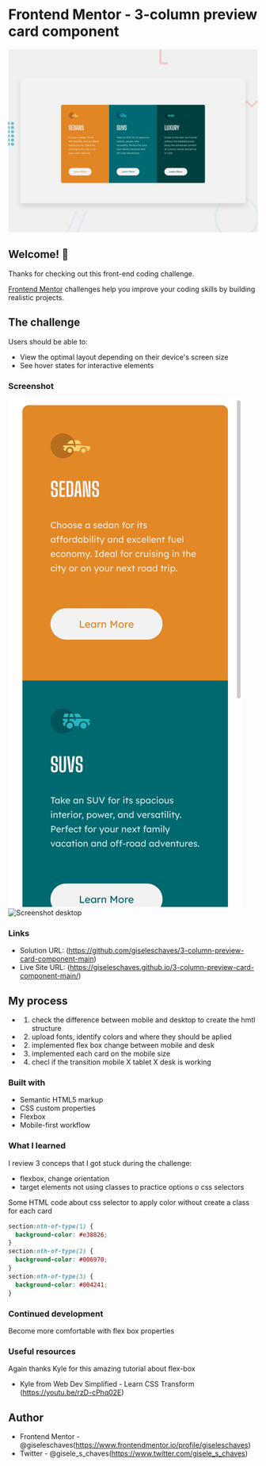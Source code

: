# Frontend Mentor - 3-column preview card component

![Design preview for the 3-column preview card component coding challenge](./design/desktop-preview.jpg)

## Welcome! 👋

Thanks for checking out this front-end coding challenge.

[Frontend Mentor](https://www.frontendmentor.io) challenges help you improve your coding skills by building realistic projects.

## The challenge

Users should be able to:

- View the optimal layout depending on their device's screen size
- See hover states for interactive elements

### Screenshot

![Screenshot mobile](./design/mobile-screenshot.png)
![Screenshot desktop](./design/desk-screenshot.png)

### Links

- Solution URL: (https://github.com/giseleschaves/3-column-preview-card-component-main)
- Live Site URL: (https://giseleschaves.github.io/3-column-preview-card-component-main/)

## My process

- 1. check the difference between mobile and desktop to create the hmtl structure
- 2. upload fonts, identify colors and where they should be aplied
- 2. implemented flex box change between mobile and desk
- 3. implemented each card on the mobile size
- 4. checl if the transition mobile X tablet X desk is working

### Built with

- Semantic HTML5 markup
- CSS custom properties
- Flexbox
- Mobile-first workflow

### What I learned

I review 3 conceps that I got stuck during the challenge:

- flexbox, change orientation
- target elements not using classes to practice options o css selectors

Some HTML code about css selector to apply color without create a class for each card

```css
section:nth-of-type(1) {
  background-color: #e38826;
}
section:nth-of-type(2) {
  background-color: #006970;
}
section:nth-of-type(3) {
  background-color: #004241;
}
```

### Continued development

Become more comfortable with flex box properties

### Useful resources

Again thanks Kyle for this amazing tutorial about flex-box

- Kyle from Web Dev Simplified - Learn CSS Transform (https://youtu.be/rzD-cPhq02E)

## Author

- Frontend Mentor - @giseleschaves(https://www.frontendmentor.io/profile/giseleschaves)
- Twitter - @gisele_s_chaves(https://www.twitter.com/gisele_s_chaves)
